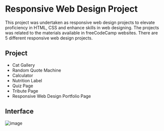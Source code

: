 # Responsive Web Design Project

This project was undertaken as responsive web design projects to elevate proficiency in HTML, CSS and enhance skills in web designing. The projects was related to the materials available in freeCodeCamp websites. There are 5 different responsive web design projects.


## Project
- Cat Gallery
- Random Quote Machine
- Calculator
- Nutrition Label
- Quiz Page
- Tribute Page
- Responsive Web Design Portfolio Page


## Interface
![image](https://github.com/user-attachments/assets/1025fe42-0972-4335-ae46-b3694b00b36c)
